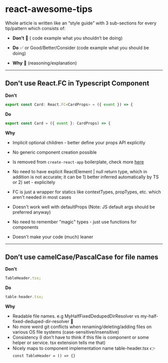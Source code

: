 # react-awesome-tips

Whole article is written like an “style guide” with 3 sub-sections for every tip/pattern which consists of:

- **Don’t** 🚨 ( code example what you shouldn’t be doing)

- **Do** ✅ or Good/Better/Consider (code example what you should be doing)

- **Why** 🧐 (reasoning/explanation)

---

## Don't use React.FC in Typescript Component

**Don't**

```javascript
export const Card: React.FC<CardProps> = ({ event }) => {
```

**Do**

```javascript
export const Card = ({ event }: CardProps) => {
```

**Why**

- Implicit optional children - better define your props API explicitly

- No generic component creation possible

- Is removed from `create-react-app` boilerplate, check more [here](https://github.com/facebook/create-react-app/pull/8177)

- No need to have explicit ReactElement | null return type, which in addition is not accurate; it can be 1) better inferred automatically by TS or 2) set - explicitely

- FC is just a wrapper for statics like contextTypes, propTypes, etc. which aren't needed in most cases

- Doesn't work well with defaultProps (Note: JS default args should be preferred anyway)

- No need to remember "magic" types - just use functions for components

- Doesn't make your code (much) leaner

---

## Don’t use camelCase/PascalCase for file names

**Don't**

```javascript
TableHeader.tsx;
```

**Do**

```javascript
table-header.tsx;
```

**Why**

- Readable file names. e.g MyHalfFixedDedupedDirResolver vs my-half-fixed-deduped-dir-resolver 👀
- No more weird git conflicts when renaming/deleting/adding files on various OS file systems (case-sensitive/insensitive)
- Consistency (I don’t have to think if this file is component or some helper or service. tsx extension tells me that)
- Nicely maps to component implementation name table-header.tsx 👉 `const TableHeader = () => {}`
